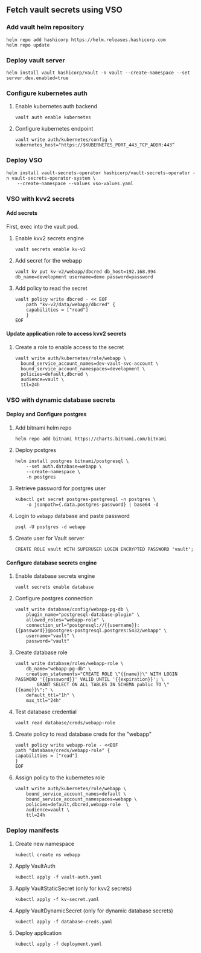 ## Fetch vault secrets using VSO

### Add vault helm repository
```
helm repo add hashicorp https://helm.releases.hashicorp.com
helm repo update
```

### Deploy vault server
```
helm install vault hashicorp/vault -n vault --create-namespace --set server.dev.enabled=true
```

### Configure kubernetes auth

1. Enable kubernetes auth backend
    ```
    vault auth enable kubernetes
    ```
2. Configure kubernetes endpoint
    ```
    vault write auth/kubernetes/config \
    kubernetes_host="https://$KUBERNETES_PORT_443_TCP_ADDR:443”
    ```

### Deploy VSO
```
helm install vault-secrets-operator hashicorp/vault-secrets-operator -n vault-secrets-operator-system \
    --create-namespace --values vso-values.yaml
```

### VSO with kvv2 secrets

#### Add secrets
First, exec into the vault pod.
1. Enable kvv2 secrets engine
    ```
    vault secrets enable kv-v2
    ```
2. Add secret for the webapp
    ```
    vault kv put kv-v2/webapp/dbcred db_host=192.168.994 db_name=development username=demo password=password
    ```
3. Add policy to read the secret
    ```
    vault policy write dbcred - << EOF
        path "kv-v2/data/webapp/dbcred" {
        capabilities = ["read"]
        }
    EOF
    ```

#### Update application role to access kvv2 secrets

1. Create a role to enable access to the secret
    ```
    vault write auth/kubernetes/role/webapp \
      bound_service_account_names=dev-vault-svc-account \
      bound_service_account_namespaces=development \
      policies=default,dbcred \
      audience=vault \
      ttl=24h
    ```

### VSO with dynamic database secrets

#### Deploy and Configure postgres
1. Add bitnami helm repo
    ```
    helm repo add bitnami https://charts.bitnami.com/bitnami
    ```

2. Deploy postgres
    ```
    helm install postgres bitnami/postgresql \
        --set auth.database=webapp \
        --create-namespace \
        -n postgres
    ```
3. Retrieve password for postgres user
    ```
    kubectl get secret postgres-postgresql -n postgres \
        -o jsonpath={.data.postgres-password} | base64 -d
    ```

4. Login to `webapp` database and paste password
    ```
    psql -U postgres -d webapp
    ```
5. Create user for Vault server
    ```
    CREATE ROLE vault WITH SUPERUSER LOGIN ENCRYPTED PASSWORD 'vault';
    ```

#### Configure database secrets engine
1. Enable database secrets engine
    ```
    vault secrets enable database
    ```
2. Configure postgres connection
    ```
    vault write database/config/webapp-pg-db \
        plugin_name="postgresql-database-plugin" \
        allowed_roles="webapp-role" \
        connection_url="postgresql://{{username}}:{{password}}@postgres-postgresql.postgres:5432/webapp" \
        username="vault" \
        password="vault"
    ```
3. Create database role
    ```
    vault write database/roles/webapp-role \
        db_name="webapp-pg-db" \
        creation_statements="CREATE ROLE \"{{name}}\" WITH LOGIN PASSWORD '{{password}}' VALID UNTIL '{{expiration}}'; \
            GRANT SELECT ON ALL TABLES IN SCHEMA public TO \"{{name}}\";" \
        default_ttl="1h" \
        max_ttl="24h"
    ```
4. Test database credential
    ```
    vault read database/creds/webapp-role
    ```
5. Create policy to read database creds for the "webapp"
    ```
    vault policy write webapp-role - <<EOF
    path "database/creds/webapp-role" {
    capabilities = ["read"]
    }
    EOF
    ```
6. Assign policy to the kubernetes role
    ```
    vault write auth/kubernetes/role/webapp \
        bound_service_account_names=default \
        bound_service_account_namespaces=webapp \
        policies=default,dbcred,webapp-role  \
        audience=vault \
        ttl=24h
    ```

### Deploy manifests
1. Create new namespace
    ```
    kubectl create ns webapp
    ```
2. Apply VaultAuth
    ```
    kubectl apply -f vault-auth.yaml
    ```
3. Apply VaultStaticSecret (only for kvv2 secrets)
    ```
    kubectl apply -f kv-secret.yaml
    ```
4. Apply VaultDynamicSecret (only for dynamic database secrets)
    ```
    kubectl apply -f database-creds.yaml
    ```
5. Deploy application
    ```
    kubectl apply -f deployment.yaml
    ```
